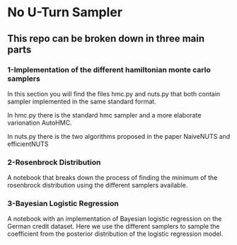 # No U-Turn Sampler

## This repo can be broken down in three main parts 
### 1-Implementation of the different hamiltonian monte carlo samplers
In this section you will find the files hmc.py and nuts.py that both contain sampler implemented in the same standard format. 

In hmc.py there is the standard hmc sampler and a more elaborate varionation AutoHMC.

In nuts.py there is the two algorithms proposed in the paper NaiveNUTS and efficientNUTS


### 2-Rosenbrock Distribution 
A notebook that breaks down the process of finding the minimum of the rosenbrock distribution using the different samplers available.

### 3-Bayesian Logistic Regression 
A notebook with an implementation of Bayesian logistic regression on the German credit dataset. Here we use the different samplers to sample the coefficient from the posterior distribution of the logistic regression model.



